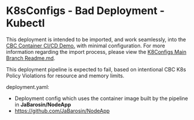 # K8sConfigs - Bad Deployment - Kubectl

This deployment is intended to be imported, and work seamlessly, into the [CBC Container CI/CD Demo.](https://github.com/ncomeau/CBC_Container_CICD_Demo) with minimal configuration. For more information regarding the import process, please view the [K8Configs Main Branch Readme.md](https://github.com/JaBarosin/K8sConfigs/tree/main).


This deployment pipeline is expected to fail, based on intentional CBC K8s Policy Violations for resource and memory limits. 

deployment.yaml:
  - Deployment config which uses the container image built by the pipeline in **JaBarosin/NodeApp**
  - https://github.com/JaBarosin/NodeApp
